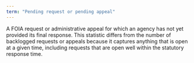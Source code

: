 ```yaml
---
term: "Pending request or pending appeal"
---
```


A FOIA request or administrative appeal for which an agency has not yet provided its final response. This statistic differs from the number of backlogged requests or appeals because it captures anything that is open at a given time, including requests that are open well within the statutory response time.

